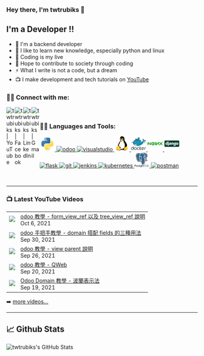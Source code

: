 ### Hey there, I'm twtrubiks 👋

## I'm a Developer !!

- 🔭 I'm a backend developer
- 🌱 I like to learn new knowledge, especially python and linux
- 👯 Coding is my live
- 🥅 Hope to contribute to society through coding
- ⚡  What I write is not a code, but a dream
- 📺 I make development and tech tutorials on [YouTube](https://www.youtube.com/user/blue524326)

### 🙋‍♂️ Connect with me:

[<img align="left" alt="twtrubiks | YouTube" width="22px" src="https://cdn.jsdelivr.net/npm/simple-icons@v3/icons/youtube.svg" />][youtube]
[<img align="left" alt="twtrubiks | Facebook" width="22px" src="https://cdn.jsdelivr.net/npm/simple-icons@v3/icons/facebook.svg" />][facebook]
[<img align="left" alt="twtrubiks | LinkedIn" width="22px" src="https://cdn.jsdelivr.net/npm/simple-icons@v3/icons/linkedin.svg" />][linkedin]
[<img align="left" alt="twtrubiks | Gmail" width="22px" src="https://cdn.jsdelivr.net/npm/simple-icons@v3/icons/gmail.svg" />][gmail]

<br />

### 👨‍💻 Languages and Tools:

<p align="left"> <a href="https://www.python.org" target="_blank"> <img src="https://raw.githubusercontent.com/devicons/devicon/master/icons/python/python-original.svg" alt="python" width="40" height="40"/> <a href="https://www.odoo.com/" target="_blank"> <img src="https://upload.wikimedia.org/wikipedia/commons/thumb/5/50/Odoo_logo.svg/320px-Odoo_logo.svg.png" alt="odoo" width="65" height="40"/> </a> <a href="https://code.visualstudio.com/" target="_blank"> <img src="https://upload.wikimedia.org/wikipedia/commons/thumb/9/9a/Visual_Studio_Code_1.35_icon.svg/240px-Visual_Studio_Code_1.35_icon.svg.png" alt="visualstudio" width="40" height="40"/> </a> <a href="https://www.linux.org/" target="_blank"> <img src="https://raw.githubusercontent.com/devicons/devicon/master/icons/linux/linux-original.svg" alt="linux" width="40" height="40"/> <a href="https://www.docker.com/" target="_blank"> <img src="https://raw.githubusercontent.com/devicons/devicon/master/icons/docker/docker-original-wordmark.svg" alt="docker" width="40" height="40"/> </a> </a> <a href="https://www.nginx.com" target="_blank"> <img src="https://raw.githubusercontent.com/devicons/devicon/master/icons/nginx/nginx-original.svg" alt="nginx" width="40" height="40"/> </a> </a> <a href="https://www.djangoproject.com/" target="_blank"> <img src="https://raw.githubusercontent.com/devicons/devicon/master/icons/django/django-original.svg" alt="django" width="40" height="40"/> </a> <a href="https://flask.palletsprojects.com/" target="_blank"> <img src="https://www.vectorlogo.zone/logos/pocoo_flask/pocoo_flask-icon.svg" alt="flask" width="40" height="40"/> </a> <a href="https://git-scm.com/" target="_blank"> <img src="https://www.vectorlogo.zone/logos/git-scm/git-scm-icon.svg" alt="git" width="40" height="40"/> </a> <a href="https://www.jenkins.io" target="_blank"> <img src="https://www.vectorlogo.zone/logos/jenkins/jenkins-icon.svg" alt="jenkins" width="40" height="40"/> </a> <a href="https://kubernetes.io" target="_blank"> <img src="https://www.vectorlogo.zone/logos/kubernetes/kubernetes-icon.svg" alt="kubernetes" width="40" height="40"/> </a> <a href="https://www.postgresql.org" target="_blank"> <img src="https://raw.githubusercontent.com/devicons/devicon/master/icons/postgresql/postgresql-original-wordmark.svg" alt="postgresql" width="40" height="40"/> </a> <a href="https://postman.com" target="_blank"> <img src="https://www.vectorlogo.zone/logos/getpostman/getpostman-icon.svg" alt="postman" width="40" height="40"/> </a> </p>

<br />

---

### 📺 Latest YouTube Videos

<table>
    <tbody>
<!-- YOUTUBE:START --><tr><td><a href="https://www.youtube.com/watch?v=_YkrOp3ytlQ"><img width="140px" src="https://i.ytimg.com/vi/_YkrOp3ytlQ/mqdefault.jpg"></a></td>
<td><a href="https://www.youtube.com/watch?v=_YkrOp3ytlQ">odoo 教學 - form_view_ref 以及 tree_view_ref 說明</a><br/>Oct 6, 2021</td></tr>
<tr><td><a href="https://www.youtube.com/watch?v=ZUNRoWxVWAE"><img width="140px" src="https://i.ytimg.com/vi/ZUNRoWxVWAE/mqdefault.jpg"></a></td>
<td><a href="https://www.youtube.com/watch?v=ZUNRoWxVWAE">odoo 手把手教學 - domain 搭配 fields 的三種用法</a><br/>Sep 30, 2021</td></tr>
<tr><td><a href="https://www.youtube.com/watch?v=i_hG4s_YJN0"><img width="140px" src="https://i.ytimg.com/vi/i_hG4s_YJN0/mqdefault.jpg"></a></td>
<td><a href="https://www.youtube.com/watch?v=i_hG4s_YJN0">odoo 教學 - view parent 說明</a><br/>Sep 26, 2021</td></tr>
<tr><td><a href="https://www.youtube.com/watch?v=FE9lvN62aTo"><img width="140px" src="https://i.ytimg.com/vi/FE9lvN62aTo/mqdefault.jpg"></a></td>
<td><a href="https://www.youtube.com/watch?v=FE9lvN62aTo">odoo 教學 - QWeb</a><br/>Sep 20, 2021</td></tr>
<tr><td><a href="https://www.youtube.com/watch?v=Gr8eXYRSrtM"><img width="140px" src="https://i.ytimg.com/vi/Gr8eXYRSrtM/mqdefault.jpg"></a></td>
<td><a href="https://www.youtube.com/watch?v=Gr8eXYRSrtM">Odoo Domain 教學 - 波蘭表示法</a><br/>Sep 19, 2021</td></tr>
<!-- YOUTUBE:END -->
    </tbody>
</table>

➡️ [more videos...](https://www.youtube.com/user/blue524326)

---

## 📈 Github Stats

<p align="left">
  <img align="left" alt="twtrubiks's GitHub Stats" src="https://github-readme-stats.vercel.app/api?username=twtrubiks&show_icons=true&hide_border=true" />
</p>

[youtube]: https://www.youtube.com/user/blue524326
[linkedin]: https://www.linkedin.com/in/twtrubiks-a09330145/
[facebook]: https://www.facebook.com/TWTRubiks
[gmail]: mailto:twtrubiks@gmail.com
